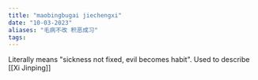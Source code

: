 ```yaml
---
title: "maobingbugai jiechengxi"
date: "10-03-2023"
aliases: "毛病不改 积恶成习"
tags:
---
```


Literally means "sickness not fixed, evil becomes habit". Used to describe [[Xi Jinping]]